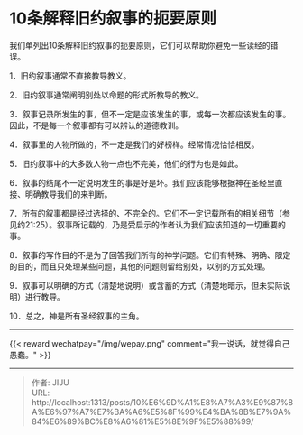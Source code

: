 # 10条解释旧约叙事的扼要原则

我们单列出10条解释旧约叙事的扼要原则，它们可以帮助你避免一些读经的错误。

1．旧约叙事通常不直接教导教义。

2．旧约叙事通常阐明别处以命题的形式所教导的教义。

3．叙事记录所发生的事，但不一定是应该发生的事，或每一次都应该发生的事。因此，不是每一个叙事都有可以辨认的道德教训。

4．叙事里的人物所做的，不一定是我们的好榜样。经常情况恰恰相反。

5．旧约叙事中的大多数人物一点也不完美，他们的行为也是如此。

6．叙事的结尾不一定说明发生的事是好是坏。我们应该能够根据神在圣经里直接、明确教导我们的来判断。

7．所有的叙事都是经过选择的、不完全的。它们不一定记载所有的相关细节（参见约21:25）。叙事所记载的，乃是受启示的作者认为我们应该知道的一切重要的事。

8．叙事的写作目的不是为了回答我们所有的神学问题。它们有特殊、明确、限定的目的，而且只处理某些问题，其他的问题则留给别处，以别的方式处理。

9．叙事可以明确的方式（清楚地说明）或含蓄的方式（清楚地暗示，但未实际说明）进行教导。

10．总之，神是所有圣经叙事的主角。


----
{{&lt; reward wechatpay=&#34;/img/wepay.png&#34; comment=&#34;我一说话，就觉得自己愚蠢。&#34; &gt;}}


---

> 作者: JIJU  
> URL: http://localhost:1313/posts/10%E6%9D%A1%E8%A7%A3%E9%87%8A%E6%97%A7%E7%BA%A6%E5%8F%99%E4%BA%8B%E7%9A%84%E6%89%BC%E8%A6%81%E5%8E%9F%E5%88%99/  


